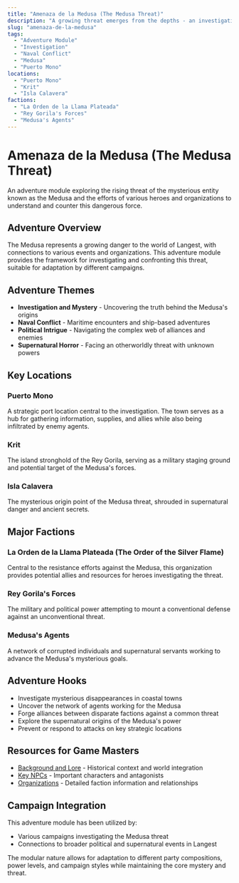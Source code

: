 ```yaml
---
title: "Amenaza de la Medusa (The Medusa Threat)"
description: "A growing threat emerges from the depths - an investigation and conflict adventure module centered on the mysterious Medusa entity."
slug: "amenaza-de-la-medusa"
tags:
  - "Adventure Module"
  - "Investigation"
  - "Naval Conflict"
  - "Medusa"
  - "Puerto Mono"
locations:
  - "Puerto Mono"
  - "Krit"
  - "Isla Calavera"
factions:
  - "La Orden de la Llama Plateada"
  - "Rey Gorila's Forces"
  - "Medusa's Agents"
---
```


# Amenaza de la Medusa (The Medusa Threat)

An adventure module exploring the rising threat of the mysterious entity known as the Medusa and the efforts of various heroes and organizations to understand and counter this dangerous force.

## Adventure Overview

The Medusa represents a growing danger to the world of Langest, with connections to various events and organizations. This adventure module provides the framework for investigating and confronting this threat, suitable for adaptation by different campaigns.

## Adventure Themes
- **Investigation and Mystery** - Uncovering the truth behind the Medusa's origins
- **Naval Conflict** - Maritime encounters and ship-based adventures
- **Political Intrigue** - Navigating the complex web of alliances and enemies
- **Supernatural Horror** - Facing an otherworldly threat with unknown powers

## Key Locations

### **Puerto Mono**
A strategic port location central to the investigation. The town serves as a hub for gathering information, supplies, and allies while also being infiltrated by enemy agents.

### **Krit**
The island stronghold of the Rey Gorila, serving as a military staging ground and potential target of the Medusa's forces.

### **Isla Calavera**
The mysterious origin point of the Medusa threat, shrouded in supernatural danger and ancient secrets.

## Major Factions

### **La Orden de la Llama Plateada (The Order of the Silver Flame)**
Central to the resistance efforts against the Medusa, this organization provides potential allies and resources for heroes investigating the threat.

### **Rey Gorila's Forces**
The military and political power attempting to mount a conventional defense against an unconventional threat.

### **Medusa's Agents**
A network of corrupted individuals and supernatural servants working to advance the Medusa's mysterious goals.

## Adventure Hooks

- Investigate mysterious disappearances in coastal towns
- Uncover the network of agents working for the Medusa
- Forge alliances between disparate factions against a common threat
- Explore the supernatural origins of the Medusa's power
- Prevent or respond to attacks on key strategic locations

## Resources for Game Masters

- [Background and Lore](/adventures/amenaza-de-la-medusa/background/) - Historical context and world integration
- [Key NPCs](/adventures/amenaza-de-la-medusa/npcs/) - Important characters and antagonists
- [Organizations](/adventures/amenaza-de-la-medusa/factions/) - Detailed faction information and relationships

## Campaign Integration

This adventure module has been utilized by:
- Various campaigns investigating the Medusa threat
- Connections to broader political and supernatural events in Langest

The modular nature allows for adaptation to different party compositions, power levels, and campaign styles while maintaining the core mystery and threat.